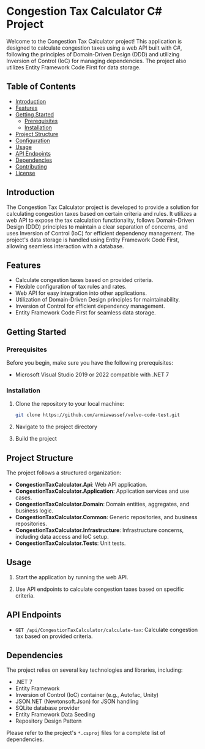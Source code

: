 # Congestion Tax Calculator C# Project

Welcome to the Congestion Tax Calculator project! This application is designed to calculate congestion taxes using a web API built with C#, following the principles of Domain-Driven Design (DDD) and utilizing Inversion of Control (IoC) for managing dependencies. The project also utilizes Entity Framework Code First for data storage.

## Table of Contents

- [Introduction](#introduction)
- [Features](#features)
- [Getting Started](#getting-started)
  - [Prerequisites](#prerequisites)
  - [Installation](#installation)
- [Project Structure](#project-structure)
- [Configuration](#configuration)
- [Usage](#usage)
- [API Endpoints](#api-endpoints)
- [Dependencies](#dependencies)
- [Contributing](#contributing)
- [License](#license)

## Introduction

The Congestion Tax Calculator project is developed to provide a solution for calculating congestion taxes based on certain criteria and rules. It utilizes a web API to expose the tax calculation functionality, follows Domain-Driven Design (DDD) principles to maintain a clear separation of concerns, and uses Inversion of Control (IoC) for efficient dependency management. The project's data storage is handled using Entity Framework Code First, allowing seamless interaction with a database.

## Features

- Calculate congestion taxes based on provided criteria.
- Flexible configuration of tax rules and rates.
- Web API for easy integration into other applications.
- Utilization of Domain-Driven Design principles for maintainability.
- Inversion of Control for efficient dependency management.
- Entity Framework Code First for seamless data storage.

## Getting Started

### Prerequisites

Before you begin, make sure you have the following prerequisites:

- Microsoft Visual Studio 2019 or 2022 compatible with .NET 7

### Installation

1. Clone the repository to your local machine:

   ```sh
   git clone https://github.com/armiawassef/volvo-code-test.git
   ```
   
2. Navigate to the project directory
3. Build the project
   
## Project Structure

The project follows a structured organization:

- **CongestionTaxCalculator.Api**: Web API application.
- **CongestionTaxCalculator.Application**: Application services and use cases.
- **CongestionTaxCalculator.Domain**: Domain entities, aggregates, and business logic.
- **CongestionTaxCalculator.Common**: Generic repositories, and business repositories.
- **CongestionTaxCalculator.Infrastructure**: Infrastructure concerns, including data access and IoC setup.
- **CongestionTaxCalculator.Tests**: Unit tests.

## Usage

1. Start the application by running the web API.

2. Use API endpoints to calculate congestion taxes based on specific criteria.

## API Endpoints

- `GET /api/CongestionTaxCalculator/calculate-tax`: Calculate congestion tax based on provided criteria.

## Dependencies

The project relies on several key technologies and libraries, including:

- .NET 7
- Entity Framework
- Inversion of Control (IoC) container (e.g., Autofac, Unity)
- JSON.NET (Newtonsoft.Json) for JSON handling
- SQLite database provider
- Entity Framework Data Seeding
- Repository Design Pattern

Please refer to the project's `*.csproj` files for a complete list of dependencies.
